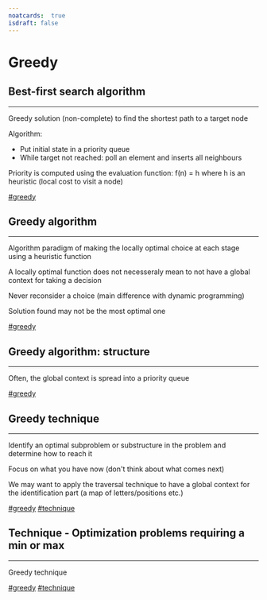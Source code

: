 ```yaml
---
noatcards:  true
isdraft: false
---
```


# Greedy

## Best-first search algorithm

----

Greedy solution (non-complete) to find the shortest path to a target node

Algorithm:
- Put initial state in a priority queue
- While target not reached: poll an element and inserts all neighbours

Priority is computed using the evaluation function: f(n) = h where h is an heuristic (local cost to visit a node)

[#greedy](greedy.md)

## Greedy algorithm

----

Algorithm paradigm of making the locally optimal choice at each stage using a heuristic function

A locally optimal function does not necesseraly mean to not have a global context for taking a decision

Never reconsider a choice (main difference with dynamic programming)

Solution found may not be the most optimal one

[#greedy](greedy.md)

## Greedy algorithm: structure

----

Often, the global context is spread into a priority queue

[#greedy](greedy.md)

## Greedy technique

----

Identify an optimal subproblem or substructure in the problem and determine how to reach it

Focus on what you have now (don't think about what comes next)

We may want to apply the traversal technique to have a global context for the identification part (a map of letters/positions etc.)

[#greedy](greedy.md) [#technique](technique.md)

## Technique - Optimization problems requiring a min or max

----

Greedy technique

[#greedy](greedy.md) [#technique](technique.md)